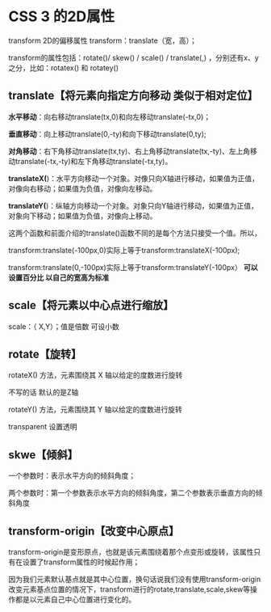 # CSS 3 的2D属性

transform
2D的偏移属性  transform：translate（宽，高）；

transform的属性包括：rotate()/ skew() / scale() / translate(,) ，分别还有x、y之分，比如：rotatex() 和 rotatey()

## translate【将元素向指定方向移动    类似于相对定位】

**水平移动**：向右移动translate(tx,0)和向左移动translate(-tx,0)；

**垂直移动**：向上移动translate(0,-ty)和向下移动translate(0,ty);

**对角移动**：右下角移动translate(tx,ty)、右上角移动translate(tx,-ty)、左上角移动translate(-tx,-ty)和左下角移动translate(-tx,ty)。

​	**translateX(**)：水平方向移动一个对象。对像只向X轴进行移动，如果值为正值，对像向右移动；如果值为负值，对像向左移动。

​    **translateY(**)：纵轴方向移动一个对象。对象只向Y轴进行移动，如果值为正值，对象向下移动；如果值为负值，对像向上移动。

这两个函数和前面介绍的translate()函数不同的是每个方法只接受一个值。所以，

transform:translate(-100px,0)实际上等于transform:translateX(-100px);

transform:translate(0,-100px)实际上等于transform:translateY(-100px）
**可以设置百分比       以自己的宽高为标准**

## scale【将元素以中心点进行缩放】

scale：（ X,Y）；值是倍数   可设小数

## rotate【旋转】

rotateX() 方法，元素围绕其 X 轴以给定的度数进行旋转

 不写的话    默认的是Z轴

rotateY() 方法，元素围绕其 Y 轴以给定的度数进行旋转

transparent   设置透明

## skwe【倾斜】

一个参数时：表示水平方向的倾斜角度；

两个参数时：第一个参数表示水平方向的倾斜角度，第二个参数表示垂直方向的倾斜角度

## transform-origin【改变中心原点】

​        transform-origin是变形原点，也就是该元素围绕着那个点变形或旋转，该属性只有在设置了transform属性的时候起作用；

​        因为我们元素默认基点就是其中心位置，换句话说我们没有使用transform-origin改变元素基点位置的情况下，transform进行的rotate,translate,scale,skew等操作都是以元素自己中心位置进行变化的。